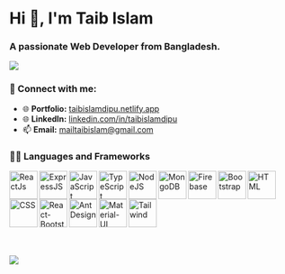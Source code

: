 <h1>Hi 👋, I'm Taib Islam</h1>
<h3>A passionate Web Developer from Bangladesh.</h3>

<p>
  <a href="https://git.io/typing-svg"><img src="https://readme-typing-svg.herokuapp.com?color=36BCF7&lines=02%2B+years+of+coding+experience;Always+exploring+new+things;Full+stack+web+developer+"></a>
</p>


### 🤝 Connect with me:
- 🌐 <b>Portfolio:</b> <a href="https://taibislamdipu.netlify.app/" target="_blank" title="Portfolio">taibislamdipu.netlify.app</a>
- 🌐 <b>LinkedIn:</b> <a href="https://www.linkedin.com/in/taibislamdipu/" target="_blank" title="LinkedIn">linkedin.com/in/taibislamdipu</a>
- 📫 <b>Email:</b> mailtaibislam@gmail.com

<!-- icons collected from icons8.com -->
### 👨‍💻 Languages and Frameworks

<img align="left" alt="ReactJs" title="ReactJS (I'm a JavaScript library)" height="50" width="50" src="https://img.icons8.com/color/48/000000/react-native.png"/>
<img align="left" alt="ExpressJS" title="ExpressJS" height="50" width="50" src="https://i.imgur.com/HIF5Fwy.jpg"/>
<img align="left" alt="JavaScript" title="JavaScript" height="50" width="50" src="https://img.icons8.com/color/48/000000/javascript--v1.png" />
<img align="left" alt="TypeScript" title="TypeScript" height="50" width="50" src="https://img.icons8.com/color/48/000000/typescript.png" />
<img align="left" alt="NodeJS" title="NodeJS" height="50" width="50" src="https://img.icons8.com/color/48/000000/nodejs.png" />
<img align="left" alt="MongoDB" title="MongoDB" height="50" width="50" src="https://img.icons8.com/color/48/000000/mongodb.png" />
<img align="left" alt="Firebase" title="Firebase" height="50" width="50" src="https://img.icons8.com/color/48/000000/firebase.png" />
<img align="left" alt="Bootstrap" title="Bootstrap" height="50" width="50" src="https://img.icons8.com/color/48/000000/bootstrap.png" />
<img align="left" alt="HTML" title="HTML" height="50" width="50" src="https://img.icons8.com/color/50/000000/html-5.png" />
<img align="left" alt="CSS" title="CSS" height="50" width="50" src="https://img.icons8.com/color/48/000000/css3.png" />
<img align="left" alt="React-Bootstrap" title="React-Bootstrap" height="50" width="50" src="https://i.imgur.com/Rc554XX.png" />
<img align="left" alt="Ant Design" title="Ant Design" height="50" width="50" src="https://i.imgur.com/y42qtQb.png" />  
<img align="left" alt="Material-UI" title="Material-UI" height="50" width="50" src="https://img.icons8.com/color/48/000000/material-ui.png" />
<img align="left" alt="Tailwind" title="Tailwind" height="50" width="50" src="https://i.imgur.com/Ds5CeCg.png" />



<br />
<br />





<br />
<br />
<br />
<br />
<br />
<br />

<!-- GitHub Profile Views Counter -->
![](https://komarev.com/ghpvc/?username=taibislamdipu)




<!-- ------------------------------
            Cover Photo List 
----------------------------------->
<!-- 

The Creation of Adam by Michelangelo. Date: 1508 - 1512 - https://i.imgur.com/5wANBmv.jpg  
The Writing on the Wall, new songs by Iron Maiden - https://i.imgur.com/1Thi7Iz.jpg
The School of Athens - https://i.imgur.com/E7nqDJS.jpg

-->




